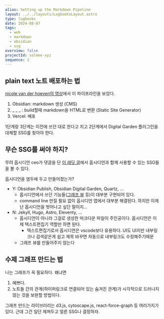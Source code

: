 ```yaml
---
alias: Setting up the Markdown Pipeline
layout: ../../layouts/LogbooksLayout.astro
type: logbooks
date: 2024-08-07
tags:
  - web
  - markdown
  - obsidian
  - ssg
overview: false
projectId: solmee-xyz
sequence: 2
---
```

## plain text 노트 배포하는 법
[nicole van der hoeven의 영상](https://youtu.be/6s6DT1yN4dw?t=128)에서 이 파이프라인을 보았다.
1. Obsidian: markdown 생성 (CMS)
2. _ _ _ : build할때 markdown을 HTML로 변환 (Static Site Generator)
3. Vercel: 배포

1단계랑 3단계는 이전에 쓰던 대로 한다고 치고 2단계에서 Digital Garden 플러그인을 대체할 SSG를 찾아야 한다.

## 무슨 SSG를 써야 하지?
무려 옵시디언 ceo가 댓글을 단 [이 레딧 글](https://www.reddit.com/r/ObsidianMD/comments/16e5jek/best_way_to_selfhost_obsidian_publish/)에서 옵시디언과 함께 사용할 수 있는 SSG들을 볼 수 있다.

옵시디언을 염두에 두고 만들어졌는가?
- Y: Obsidian Publish, Obsidian Digital Garden, Quartz, …
    - 옵시디언에서 쓰던 기능들([그래프 뷰](https://notes.nicolevanderhoeven.com/obsidian-playbook/Obsidian+Plugins/Core+Plugins/Graph+view) 등)이 대부분 구현되어 있다.
	- command line 만질 필요 없이 옵시디언 앱에서 대부분 해결된다. 하지만 이제 난 옵시디언을 벗어나고 싶단 말이지...
- N: Jekyll, Hugo, Astro, Eleventy, …
	- 옵시디언이 아니라 그걸로 생성한 마크다운 파일이 주인공이다. 옵시디언은 이제 텍스트편집기 역할만 하면 된다.
    	- 텍스트편집기로서 옵시디언은 vscode보다 유용하다. UI도 UI지만 내부링크나 검색같은게 쉽고 제목 바꾸면 자동으로 내부링크도 수정해주기때문
	- 그래프 뷰를 만들어주지 않는다

## 수제 그래프 만드는 법
나는 그래프가 꼭 필요하다. 왜냐면
1. 예쁘다.
2. 노트들 간의 관계(하이퍼링크로 연결되어 있는 숨겨진 관계)가 시각적으로 드러나지 않는 것을 보완할 방법이다.

그래프 만드는 라이브러리는 d3.js, cytoscape.js, react-force-graph 등 여러가지가 있다. 근데 그건 일단 제쳐두고 얼른 SSG나 결정하자.